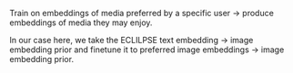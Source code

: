 

Train on embeddings of media preferred by a specific user -> produce embeddings of media they may enjoy.


In our case here, we take the ECLILPSE text embedding -> image embedding prior and finetune it to preferred image embeddings -> image embedding prior.
